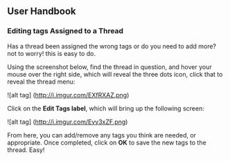 ## User Handbook

### Editing tags Assigned to a Thread

Has a thread been assigned the wrong tags or do you need to add more? not to worry! this is easy to do.

Using the screenshot below, find the thread in question, and hover your mouse over the right side, which will reveal the three dots icon, click that to reveal the thread menu:

![alt tag] (http://i.imgur.com/EXfRXAZ.png)

Click on the **Edit Tags label**, which will bring up the following screen:

![alt tag] (http://i.imgur.com/Evv3xZF.png)

From here, you can add/remove any tags you think are needed, or appropriate. Once completed, click on **OK** to save the new tags to the thread. Easy!
